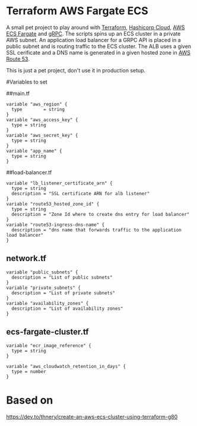 # Terraform AWS Fargate ECS
A small pet project to play around with [Terraform](https://www.terraform.io), [Hashicorp Cloud](https://cloud.hashicorp.com), [AWS ECS Fargate](https://aws.amazon.com/de/fargate/) and [gRPC](https://grpc.io).
The scripts spins up an ECS cluster in a private AWS subnet.
An application load balancer for a GRPC API is placed in a public subnet and is routing traffic to the ECS cluster.
The ALB uses a given SSL cerificate and a DNS name is generated in a given hosted zone in [AWS Route 53](https://aws.amazon.com/route53/).

This is just a pet project, don't use it in production setup.

#Variables to set

##main.tf
````
variable "aws_region" {
  type        = string
}
variable "aws_access_key" {
  type = string
}
variable "aws_secret_key" {
  type = string
}
variable "app_name" {
  type = string
}
````

##load-balancer.tf
```
variable "lb_listener_certificate_arn" {
  type = string
  description = "SSL certificate ARN for alb listener"
}
variable "route53_hosted_zone_id" {
  type = string
  description = "Zone Id where to create dns entry for load balancer"
}
variable "route53-ingress-dns-name" {
  description = "dns name that forwards traffic to the application load balancer"
}
```

## network.tf
```
variable "public_subnets" {
  description = "List of public subnets"
}
variable "private_subnets" {
  description = "List of private subnets"
}
variable "availability_zones" {
  description = "List of availability zones"
}
```

## ecs-fargate-cluster.tf
```
variable "ecr_image_reference" {
  type = string
}

variable "aws_cloudwatch_retention_in_days" {
  type = number
}
```

# Based on
https://dev.to/thnery/create-an-aws-ecs-cluster-using-terraform-g80
